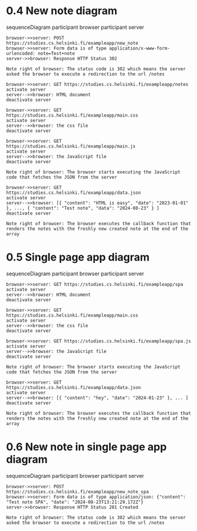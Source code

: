 # 0.4 New note diagram

sequenceDiagram
participant browser
participant server

    browser->>server: POST https://studies.cs.helsinki.fi/exampleapp/new_note
    browser->>server: Form data is of type application/x-www-form-urlencoded: note=Test+note
    server->>browser: Response HTTP Status 302

    Note right of browser: The status code is 302 which means the server asked the browser to execute a redirection to the url /notes

    browser->>server: GET https://studies.cs.helsinki.fi/exampleapp/notes
    activate server
    server-->>browser: HTML document
    deactivate server

    browser->>server: GET https://studies.cs.helsinki.fi/exampleapp/main.css
    activate server
    server-->>browser: the css file
    deactivate server

    browser->>server: GET https://studies.cs.helsinki.fi/exampleapp/main.js
    activate server
    server-->>browser: the JavaScript file
    deactivate server

    Note right of browser: The browser starts executing the JavaScript code that fetches the JSON from the server

    browser->>server: GET https://studies.cs.helsinki.fi/exampleapp/data.json
    activate server
    server-->>browser: [{ "content": "HTML is easy", "date": "2023-01-01" }, ..., { "content": "Test note", "data": "2024-08-23" } ]
    deactivate server

    Note right of browser: The browser executes the callback function that renders the notes with the freshly new created note at the end of the array

# 0.5 Single page app diagram

sequenceDiagram
participant browser
participant server

    browser->>server: GET https://studies.cs.helsinki.fi/exampleapp/spa
    activate server
    server-->>browser: HTML document
    deactivate server

    browser->>server: GET https://studies.cs.helsinki.fi/exampleapp/main.css
    activate server
    server-->>browser: the css file
    deactivate server

    browser->>server: GET https://studies.cs.helsinki.fi/exampleapp/spa.js
    activate server
    server-->>browser: the JavaScript file
    deactivate server

    Note right of browser: The browser starts executing the JavaScript code that fetches the JSON from the server

    browser->>server: GET https://studies.cs.helsinki.fi/exampleapp/data.json
    activate server
    server-->>browser: [{ "content": "hey", "date": "2024-01-23" }, ... ]
    deactivate server

    Note right of browser: The browser executes the callback function that renders the notes with the freshly new created note at the end of the array

# 0.6 New note in single page app diagram

sequenceDiagram
participant browser
participant server

    browser->>server: POST https://studies.cs.helsinki.fi/exampleapp/new_note_spa
    browser->>server: Form data is of type application/json: {"content": "Test note SPA", "date": "2024-08-23T13:21:29.172Z"}
    server->>browser: Response HTTP Status 201 Created

    Note right of browser: The status code is 302 which means the server asked the browser to execute a redirection to the url /notes
